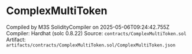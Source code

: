 # ComplexMultiToken

Compiled by M3S SolidityCompiler on 2025-05-06T09:24:42.755Z
Compiler: Hardhat (solc 0.8.22)
Source: `contracts/ComplexMultiToken.sol`
Artifact: `artifacts/contracts/ComplexMultiToken.sol/ComplexMultiToken.json`